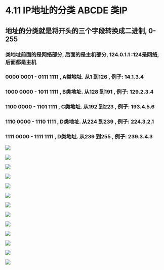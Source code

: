 # 4.11 IP地址的分类 ABCDE 类IP

## 地址的分类就是将开头的三个字段转换成二进制, 0-255 

### 类地址前面的是网络部分, 后面的是主机部分, 124.0.1.1   :124是网络, 后面都是主机

### 0000 0001 - 0111 1111   , A类地址.  从1 到126 , 例子: 14.1.3.4 

### 1000  0000 - 1011 1111   , B类地址.  从128 到191  , 例子: 129.2.3.4 

### 1100  0000 - 1101 1111   , C类地址.  从192 到223 , 例子: 193.4.5.6

### 1110  0000 - 1110 1111   , D类地址.  从224 到239  , 例子: 224.3.2.1

### 1111  0000 - 1111 1111   , D类地址.  从239 到255  , 例子: 239.3.4.3

![](.gitbook/assets/ping-mu-kuai-zhao-20190502-20.11.01.png)

![](.gitbook/assets/ping-mu-kuai-zhao-20190502-19.46.09.png)

![](.gitbook/assets/ping-mu-kuai-zhao-20190502-19.49.15.png)

![](.gitbook/assets/ping-mu-kuai-zhao-20190502-19.51.44.png)

![](.gitbook/assets/ping-mu-kuai-zhao-20190502-20.09.02.png)

![](.gitbook/assets/ping-mu-kuai-zhao-20190502-20.09.37.png)

![](.gitbook/assets/ping-mu-kuai-zhao-20190502-20.11.38.png)

![](.gitbook/assets/ping-mu-kuai-zhao-20190502-20.10.01.png)

![](.gitbook/assets/ping-mu-kuai-zhao-20190502-20.10.22.png)

![](.gitbook/assets/ping-mu-kuai-zhao-20190502-19.54.23.png)

![](.gitbook/assets/ping-mu-kuai-zhao-20190502-19.55.00.png)

![](.gitbook/assets/ping-mu-kuai-zhao-20190502-20.12.11.png)

![](.gitbook/assets/ping-mu-kuai-zhao-20190502-20.12.45.png)

